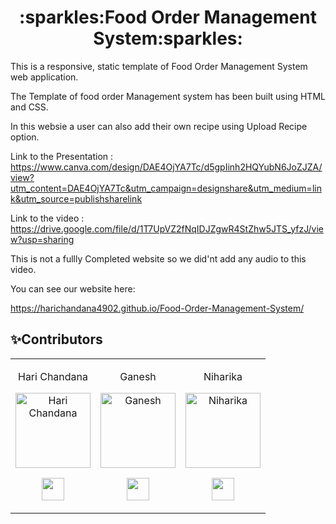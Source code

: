 <h1 align="center">:sparkles:Food Order Management System:sparkles:</h1>

This is a responsive, static template of Food Order Management System web application.

The Template of food order Management system has been built using HTML and CSS.

In this websie a user can also add their own recipe using Upload Recipe option.

Link to the Presentation :
https://www.canva.com/design/DAE4OjYA7Tc/d5gpIinh2HQYubN6JoZJZA/view?utm_content=DAE4OjYA7Tc&utm_campaign=designshare&utm_medium=link&utm_source=publishsharelink

Link to the video :
https://drive.google.com/file/d/1T7UpVZ2fNqIDJZgwR4StZhw5JTS_yfzJ/view?usp=sharing 

This is not a fullly Completed website so we did'nt add any audio to this video. 

You can see our website here:

https://harichandana4902.github.io/Food-Order-Management-System/
## ✨Contributors

<table>
<tr align="center">




<td>

Hari Chandana

<p align="center">
<img src = "https://avatars.githubusercontent.com/u/80469143?v"  height="120" alt="Hari Chandana">
</p>
<p align="center">
<a href = "https://github.com/HariChandana4902"><img src = "http://www.iconninja.com/files/241/825/211/round-collaboration-social-github-code-circle-network-icon.svg" width="36" height = "36"/></a>

</a>
</p>
</td>

<td>

Ganesh

<p align="center">
<img src = "https://avatars.githubusercontent.com/u/73786195?v=4"  height="120" alt="Ganesh">
</p>
<p align="center">
<a href = "https://github.com/saiganesh1804"><img src = "http://www.iconninja.com/files/241/825/211/round-collaboration-social-github-code-circle-network-icon.svg" width="36" height = "36"/></a>

</a>
</p>
</td>

<td>

Niharika

<p align="center">
<img src = "https://avatars.githubusercontent.com/u/64249843?s=400&u=ed755948982b44a203d23e395f39ef3398eab6f5&v=4"  height="120" alt="Niharika">
</p>
<p align="center">
<a href = "https://github.com/D-Palamala-Sai-Niharika"><img src = "http://www.iconninja.com/files/241/825/211/round-collaboration-social-github-code-circle-network-icon.svg" width="36" height = "36"/></a>

</a>
</p>
</td>

  </table>
</tr>
  </table>

